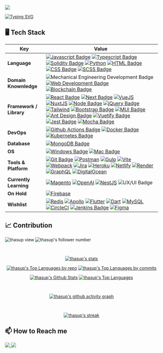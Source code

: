 [![](https://www.dropbox.com/s/hprwdtoo7vs61vs/aurapan%20shop%20banner%201.jpg?raw=1)](https://www.aurapan.com/)

[![Typing SVG](https://readme-typing-svg.herokuapp.com?color=%2336BCF7&center=true&vCenter=true&width=800&lines=Hi+there+👋,+I+am+First;+Welcome+to+My+Github+Profile!;Front-End+Engineer;Self-taught+Programmer;Former+Mechanical+Engineer;Hungry+Mind+Who+Always+Keep+Learning)](https://git.io/typing-svg)

## 🖥️ Tech Stack

Key | Value
--- | ---
**Language**  | [![Javascript Badge](https://img.shields.io/badge/-Javascript-F7DF1E?style=flat&logo=javascript&logoColor=black)](https://developer.mozilla.org/en-US/docs/Web/JavaScript) [![Typescript Badge](https://img.shields.io/badge/-Typescript-3178C6?style=flat&logo=typescript&logoColor=white)](https://www.typescriptlang.org/) [![Solidity Badge](https://img.shields.io/badge/-Solidity-363636?style=flat&logo=solidity&logoColor=white)](https://docs.soliditylang.org/) [![Python](https://img.shields.io/badge/-Python-3776AB?style=flat&logo=Python&logoColor=white)](https://www.python.org/) [![HTML Badge](https://img.shields.io/badge/-HTML-E34F26?style=flat&logo=html5&logoColor=white)](https://developer.mozilla.org/en-US/docs/Web/HTML) [![CSS Badge](https://img.shields.io/badge/-CSS-1572B6?style=flat&logo=css3&logoColor=white)](https://developer.mozilla.org/en-US/docs/Web/CSS) [![SCSS Badge](https://img.shields.io/badge/-SCSS-CC6699?style=flat&logo=sass&logoColor=white)](https://sass-lang.com/)
**Domain Knownledge**  | ![Mechanical Engineering Development Badge](https://img.shields.io/badge/-Mechanical%20Engineering-4C8CBF?style=flat&logoColor=white) [![Web Development Badge](https://img.shields.io/badge/-Web%20Development-FF6600?style=flat&logoColor=white)](https://developer.mozilla.org/en-US/) [![Blockchain Badge](https://img.shields.io/badge/-Blockchain%20Technology-9999FF?style=flat&logo=ethereum&logoColor=white)](https://ethereum.org/en/)
**Framework / Library**  | [![React Badge](https://img.shields.io/badge/-ReactJS-20232a?style=flat&logo=React&logoColor=61DAFB)](https://reactjs.org/) [![Next Badge](https://img.shields.io/badge/-NextJS-000000?style=flat&logo=nextdotjs&logoColor=white)](https://nextjs.org/) [![VueJS](https://img.shields.io/badge/VueJS-213547?style=flat&logo=vuedotjs&logoColor=4FC08D)](https://vuejs.org/) [![NuxtJS](https://img.shields.io/badge/NuxtJS-213547?style=flat&logo=nuxtdotjs&logoColor=00DC82)](https://nuxtjs.org/) [![Node Badge](https://img.shields.io/badge/-NodeJS-339933?style=flat&logo=nodedotjs&logoColor=white)](https://nodejs.org/en/) [![jQuery Badge](https://img.shields.io/badge/-jQuery-0769AD?style=flat&logo=jquery&logoColor=white)](https://jquery.com/) [![Tailwind](https://img.shields.io/badge/Tailwind-06B6D4?style=flat&logo=tailwindcss&logoColor=white)](https://tailwindcss.com/) [![Bootstrap Badge](https://img.shields.io/badge/-Bootstrap-7952B3?style=flat&logo=bootstrap&logoColor=white)](https://getbootstrap.com/) [![MUI Badge](https://img.shields.io/badge/-MUI-007FFF?style=flat&logo=mui&logoColor=white)](https://mui.com/) [![Ant Design Badge](https://img.shields.io/badge/-Ant_Design-0170FE?style=flat&logo=antdesign&logoColor=white)](https://ant.design/) [![Vuetify Badge](https://img.shields.io/badge/-Vuetify-1867C0?style=flat&logo=vuetify&logoColor=white)](https://vuetifyjs.com/en/) [![Jest Badge](https://img.shields.io/badge/-Jest-C21325?style=flat&logo=jest&logoColor=white)](https://jestjs.io/) [![Mocha Badge](https://img.shields.io/badge/-Mocha-8D6748?style=flat&logo=mocha&logoColor=white)](https://mochajs.org/)
**DevOps** | [![Github Actions Badge](https://img.shields.io/badge/-Github_Actions-181717?style=flat&logo=github&logoColor=white)](https://github.com/features/actions) [![Docker Badge](https://img.shields.io/badge/-Docker-2496ED?style=flat&logo=docker&logoColor=white)](https://www.docker.com/) [![Kubernetes Badge](https://img.shields.io/badge/-Kubernetes-326CE5?style=flat&logo=kubernetes&logoColor=white)](https://kubernetes.io/)
**Database**  | [![MongoDB Badge](https://img.shields.io/badge/-MongoDB-033430?style=flat&logo=mongodb&logoColor=00ed64)](https://www.mongodb.com/)
**OS**  | [![Windows Badge](https://img.shields.io/badge/-Windows-0078D6?style=flat&logo=windows&logoColor=white)](https://www.microsoft.com/en-us/windows/) [![Mac Badge](https://img.shields.io/badge/-macOS-6b6c6f?style=flat&logo=apple&logoColor=white)](https://www.apple.com/macos/)
**Tools & Platform**  | [![Git Badge](https://img.shields.io/badge/Git-F9AB00?style=flat&logo=git&color=525252)](https://git-scm.com/) [![Postman](https://img.shields.io/badge/Postman-FF6C37?style=flat&logo=postman&logoColor=white)](https://www.postman.com/) [![Gulp](https://img.shields.io/badge/Gulp-CF4647?style=flat&logo=gulp&logoColor=white)](https://gulpjs.com/) [![Vite](https://img.shields.io/badge/Vite-646CFF?style=flat&logo=vite&logoColor=ffce27)](https://vitejs.dev/) [![Webpack](https://img.shields.io/badge/Webpack-2b3a42?style=flat&logo=webpack&logoColor=8DD6F9)](https://webpack.js.org/) [![Jira](https://img.shields.io/badge/Jira-0052CC?style=flat&logo=jirasoftware&logoColor=white)](https://www.atlassian.com/software/jira) [![Heroku](https://img.shields.io/badge/Heroku-430098?style=flat&logo=heroku&logoColor=white)](https://www.heroku.com/) [![Netlify](https://img.shields.io/badge/Netlify-151a1e?style=flat&logo=netlify&logoColor=00C7B7)](https://www.netlify.com/) [![Render](https://img.shields.io/badge/Render-black?style=flat&logo=render&logoColor=46E3B7)](https://render.com/) [![GraphQL](https://img.shields.io/badge/GraphQL-E10098?style=flat&logo=graphql&logoColor=white)](https://graphql.org/) [![DigitalOcean](https://img.shields.io/badge/DigitalOcean-0080FF?style=flat&logo=digitalocean&logoColor=white)](https://www.digitalocean.com/)
**Currently Learning**  | [![Magento](https://img.shields.io/badge/Magento-EE672F?style=flat&logo=magento&logoColor=white)](https://devdocs.magento.com/) [![OpenAI](https://img.shields.io/badge/-OpenAI_API-19c37d?style=flat&logo=openai&logoColor=white)](https://openai.com/) [![NestJS](https://img.shields.io/badge/NestJS-E0234E?style=flat&logo=nestjs&logoColor=white)](https://nestjs.com/) ![UX/UI Badge](https://img.shields.io/badge/🎨%20UX/UI%20Design-00adbc?style=flat)
**On Hold**  | [![Firebase](https://img.shields.io/badge/Firebase-1a73e8?style=flat&logo=firebase&logoColor=FFCA28)](https://firebase.google.com/)
**Wishlist**  | [![Redis](https://img.shields.io/badge/Redis-white?style=flat&logo=redis&logoColor=DC382D)](https://redis.io/) [![Apollo](https://img.shields.io/badge/Apollo-311C87?style=flat&logo=apollographql&logoColor=white)](https://www.apollographql.com/) [![Flutter](https://img.shields.io/badge/Flutter-2bb7f6?style=flat&logo=flutter&logoColor=white)](https://flutter.dev/) [![Dart](https://img.shields.io/badge/Dart-0e6291?style=flat&logo=dart&logoColor=3ec0fc)](https://dart.dev/) [![MySQL](https://img.shields.io/badge/MySQL-4479A1?style=flat&logo=mysql&logoColor=white)](https://www.mysql.com/) [![CircleCI](https://img.shields.io/badge/CircleCI-343434?style=flat&logo=circleci&logoColor=white)](https://circleci.com/) [![Jenkins Badge](https://img.shields.io/badge/Jenkins-D24939?style=flat&logo=jenkins&logoColor=white)](https://www.jenkins.io/) [![Figma](https://img.shields.io/badge/Figma-F24E1E?style=flat&logo=figma&logoColor=white)](https://www.figma.com/)

<!--
[![GCP Badge](https://img.shields.io/badge/-Google_Cloud-4285F4?style=flat&logo=googlecloud&logoColor=white)](https://cloud.google.com/gcp/)
[![GTM](https://img.shields.io/badge/GTM-246fdb?style=flat&logo=googletagmanager&logoColor=8ab4f8)](https://tagmanager.google.com/)
-->

## 📈 Contribution

<img src="https://komarev.com/ghpvc/?username=thasup&label=Profile%20views&color=0e75b6&style=flat" alt="thasup view" /> <img src="https://img.shields.io/github/followers/thasup?label=Follow" alt="thasup's follower number">

<br/>

<!-- Primary GitHub Stats -->
<p align="center">
  <a href="https://github.com/thasup"><img alt="thasup's stats" src="http://github-profile-summary-cards.vercel.app/api/cards/profile-details?username=thasup&theme=react" /></a>
</p>

<!-- Top Languages -->
<p align="center">
  <a href="https://github.com/thasup"><img alt="thasup's Top Languages by repo" src="http://github-profile-summary-cards.vercel.app/api/cards/repos-per-language?username=thasup&theme=react" /></a>
  <a href="https://github.com/thasup"><img alt="thasup's Top Languages by commits" src="http://github-profile-summary-cards.vercel.app/api/cards/most-commit-language?username=thasup&theme=react&bg_color=0D1117" /></a>
</p>

<!-- Secondary GitHub Stats -->
<p align="center">
  <a href="https://github.com/thasup"><img alt="thasup's Github Stats" src="http://github-profile-summary-cards.vercel.app/api/cards/stats?username=thasup&theme=react" /></a>
  <a href="https://github.com/thasup"><img alt="thasup's Top Languages" src="http://github-profile-summary-cards.vercel.app/api/cards/productive-time?username=thasup&theme=react&utcOffset=7" /></a>
</p>

<!-- <p align="center">
  <a href="https://github.com/thasup"><img alt="thasup's Github Stats" src="https://github-readme-stats.vercel.app/api?username=thasup&show_icons=true&count_private=true&theme=react&hide_border=true&bg_color=0D1117" /></a>
  <a href="https://github.com/thasup"><img alt="thasup's Top Languages" src="https://github-readme-stats.vercel.app/api/top-langs/?username=thasup&langs_count=8&count_private=true&layout=compact&theme=react&hide_border=true&bg_color=0D1117" /></a>
</p> -->

<br/>

<!-- Contribution Graph -->
<p align="center">
  <a href="https://github.com/thasup">
      <img title="thasup's github activity graph" alt="thasup's github activity graph" src="https://github-readme-activity-graph.vercel.app/graph?username=thasup&theme=react&bg_color=0D1117&color=5BCDEC&line=5BCDEC&point=FFFFFF&hide_border=true"/>
  </a>
</p>

<br/>

<!-- Streak Stats -->
<p align="center">
    <a href="https://github.com/thasup">
        <img title="🔥 Get streak stats for your profile at git.io/streak-stats" alt="thasup's streak" src="https://github-readme-streak-stats.herokuapp.com/?user=thasup&theme=react&hide_border=true&stroke=0000&background=0D1117"/>
    </a>
</p>


## 📫 How to Reach me

<a href="https://thanachon.me" target="_blank">
  <img src="https://img.shields.io/badge/about_me-000?style=for-the-badge&logo=ko-fi&logoColor=white" />
</a>
<a href="https://www.linkedin.com/in/thanachon-supasatian-278292159" target="_blank">
  <img src="https://img.shields.io/badge/linkedin-0A66C2?style=for-the-badge&logo=linkedin&logoColor=white" />
</a>
